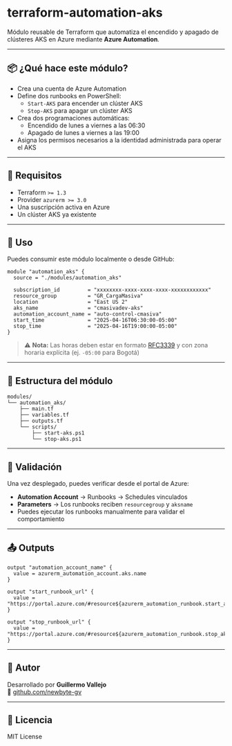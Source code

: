 # terraform-automation-aks

Módulo reusable de Terraform que automatiza el encendido y apagado de clústeres AKS en Azure mediante **Azure Automation**.

---

## 📦 ¿Qué hace este módulo?

- Crea una cuenta de Azure Automation
- Define dos runbooks en PowerShell:
  - `Start-AKS` para encender un clúster AKS
  - `Stop-AKS` para apagar un clúster AKS
- Crea dos programaciones automáticas:
  - Encendido de lunes a viernes a las 06:30
  - Apagado de lunes a viernes a las 19:00
- Asigna los permisos necesarios a la identidad administrada para operar el AKS

---

## 🧰 Requisitos

- Terraform `>= 1.3`
- Provider `azurerm >= 3.0`
- Una suscripción activa en Azure
- Un clúster AKS ya existente

---

## 🚀 Uso

Puedes consumir este módulo localmente o desde GitHub:

```hcl
module "automation_aks" {
  source = "./modules/automation_aks"

  subscription_id         = "xxxxxxxx-xxxx-xxxx-xxxx-xxxxxxxxxxxx"
  resource_group          = "GR_CargaMasiva"
  location                = "East US 2"
  aks_name                = "cmasivadev-aks"
  automation_account_name = "auto-control-cmasiva"
  start_time              = "2025-04-16T06:30:00-05:00"
  stop_time               = "2025-04-16T19:00:00-05:00"
}
```

> ⚠️ **Nota:** Las horas deben estar en formato [RFC3339](https://datatracker.ietf.org/doc/html/rfc3339) y con zona horaria explícita (ej. `-05:00` para Bogotá)

---

## 📂 Estructura del módulo

```
modules/
└── automation_aks/
    ├── main.tf
    ├── variables.tf
    ├── outputs.tf
    └── scripts/
        ├── start-aks.ps1
        └── stop-aks.ps1
```

---

## 🧪 Validación

Una vez desplegado, puedes verificar desde el portal de Azure:

- **Automation Account** → Runbooks → Schedules vinculados
- **Parameters** → Los runbooks reciben `resourcegroup` y `aksname`
- Puedes ejecutar los runbooks manualmente para validar el comportamiento

---

## 📤 Outputs

```hcl
output "automation_account_name" {
  value = azurerm_automation_account.aks.name
}

output "start_runbook_url" {
  value = "https://portal.azure.com/#resource${azurerm_automation_runbook.start_aks.id}"
}

output "stop_runbook_url" {
  value = "https://portal.azure.com/#resource${azurerm_automation_runbook.stop_aks.id}"
}
```

---

## 👤 Autor

Desarrollado por **Guillermo Vallejo**  
🔗 [github.com/newbyte-gv](https://github.com/newbyte-gv)

---

## 📝 Licencia

MIT License
